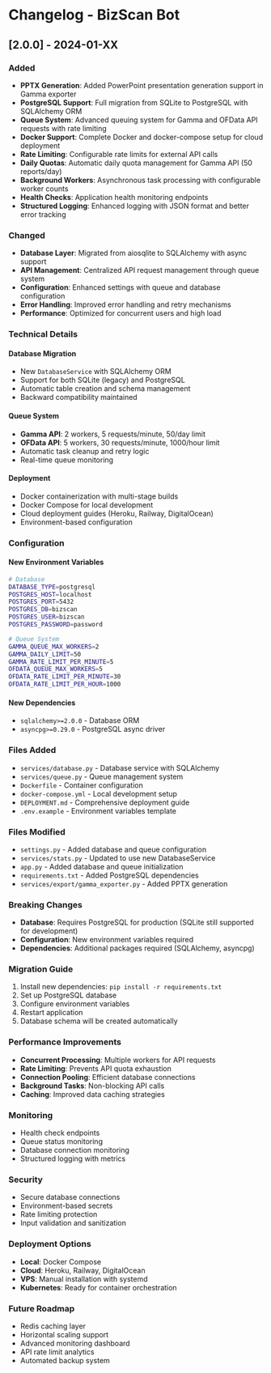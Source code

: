 # Changelog - BizScan Bot

## [2.0.0] - 2024-01-XX

### Added
- **PPTX Generation**: Added PowerPoint presentation generation support in Gamma exporter
- **PostgreSQL Support**: Full migration from SQLite to PostgreSQL with SQLAlchemy ORM
- **Queue System**: Advanced queuing system for Gamma and OFData API requests with rate limiting
- **Docker Support**: Complete Docker and docker-compose setup for cloud deployment
- **Rate Limiting**: Configurable rate limits for external API calls
- **Daily Quotas**: Automatic daily quota management for Gamma API (50 reports/day)
- **Background Workers**: Asynchronous task processing with configurable worker counts
- **Health Checks**: Application health monitoring endpoints
- **Structured Logging**: Enhanced logging with JSON format and better error tracking

### Changed
- **Database Layer**: Migrated from aiosqlite to SQLAlchemy with async support
- **API Management**: Centralized API request management through queue system
- **Configuration**: Enhanced settings with queue and database configuration
- **Error Handling**: Improved error handling and retry mechanisms
- **Performance**: Optimized for concurrent users and high load

### Technical Details

#### Database Migration
- New `DatabaseService` with SQLAlchemy ORM
- Support for both SQLite (legacy) and PostgreSQL
- Automatic table creation and schema management
- Backward compatibility maintained

#### Queue System
- **Gamma API**: 2 workers, 5 requests/minute, 50/day limit
- **OFData API**: 5 workers, 30 requests/minute, 1000/hour limit
- Automatic task cleanup and retry logic
- Real-time queue monitoring

#### Deployment
- Docker containerization with multi-stage builds
- Docker Compose for local development
- Cloud deployment guides (Heroku, Railway, DigitalOcean)
- Environment-based configuration

### Configuration

#### New Environment Variables
```bash
# Database
DATABASE_TYPE=postgresql
POSTGRES_HOST=localhost
POSTGRES_PORT=5432
POSTGRES_DB=bizscan
POSTGRES_USER=bizscan
POSTGRES_PASSWORD=password

# Queue System
GAMMA_QUEUE_MAX_WORKERS=2
GAMMA_DAILY_LIMIT=50
GAMMA_RATE_LIMIT_PER_MINUTE=5
OFDATA_QUEUE_MAX_WORKERS=5
OFDATA_RATE_LIMIT_PER_MINUTE=30
OFDATA_RATE_LIMIT_PER_HOUR=1000
```

#### New Dependencies
- `sqlalchemy>=2.0.0` - Database ORM
- `asyncpg>=0.29.0` - PostgreSQL async driver

### Files Added
- `services/database.py` - Database service with SQLAlchemy
- `services/queue.py` - Queue management system
- `Dockerfile` - Container configuration
- `docker-compose.yml` - Local development setup
- `DEPLOYMENT.md` - Comprehensive deployment guide
- `.env.example` - Environment variables template

### Files Modified
- `settings.py` - Added database and queue configuration
- `services/stats.py` - Updated to use new DatabaseService
- `app.py` - Added database and queue initialization
- `requirements.txt` - Added PostgreSQL dependencies
- `services/export/gamma_exporter.py` - Added PPTX generation

### Breaking Changes
- **Database**: Requires PostgreSQL for production (SQLite still supported for development)
- **Configuration**: New environment variables required
- **Dependencies**: Additional packages required (SQLAlchemy, asyncpg)

### Migration Guide
1. Install new dependencies: `pip install -r requirements.txt`
2. Set up PostgreSQL database
3. Configure environment variables
4. Restart application
5. Database schema will be created automatically

### Performance Improvements
- **Concurrent Processing**: Multiple workers for API requests
- **Rate Limiting**: Prevents API quota exhaustion
- **Connection Pooling**: Efficient database connections
- **Background Tasks**: Non-blocking API calls
- **Caching**: Improved data caching strategies

### Monitoring
- Health check endpoints
- Queue status monitoring
- Database connection monitoring
- Structured logging with metrics

### Security
- Secure database connections
- Environment-based secrets
- Rate limiting protection
- Input validation and sanitization

### Deployment Options
- **Local**: Docker Compose
- **Cloud**: Heroku, Railway, DigitalOcean
- **VPS**: Manual installation with systemd
- **Kubernetes**: Ready for container orchestration

### Future Roadmap
- Redis caching layer
- Horizontal scaling support
- Advanced monitoring dashboard
- API rate limit analytics
- Automated backup system


